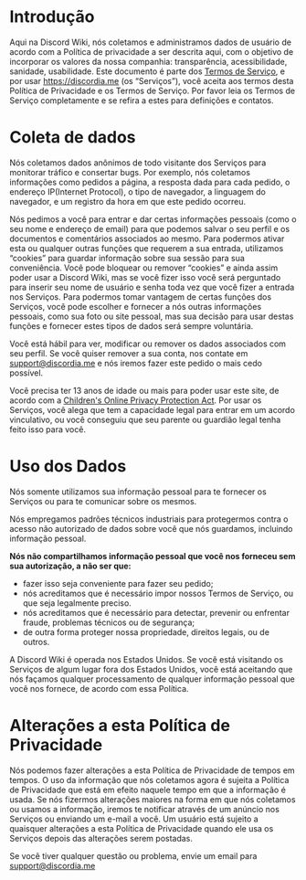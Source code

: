 <!-- TITLE: [PT] Política de Privacidade -->
<!-- SUBTITLE: A política de privacidade para quaisquer serviços providos pela Discord Wiki -->

# Introdução
Aqui na Discord Wiki, nós coletamos e administramos dados de usuário de acordo com a Política de privacidade a ser descrita aqui, com o objetivo de incorporar os valores da nossa companhia: transparência, acessibilidade, sanidade, usabilidade. Este documento é parte dos [Termos de Serviço](https://discordia.me/pt/termos), e por usar https://discordia.me (os “Serviços”), você aceita aos termos desta Política de Privacidade e os Termos de Serviço. Por favor leia os Termos de Serviço completamente e se refira a estes para definições e contatos.
 
# Coleta de dados
Nós coletamos dados anônimos de todo visitante dos Serviços para monitorar tráfico e consertar bugs. Por exemplo, nós coletamos informações como pedidos a página, a resposta dada para cada pedido, o endereço IP(Internet Protocol), o tipo de navegador, a linguagem do navegador, e um registro da hora em que este pedido ocorreu.
 
Nós pedimos a você para entrar e dar certas informações pessoais (como o seu nome e endereço de email) para que podemos salvar o seu perfil e os documentos e comentários associados ao mesmo. Para podermos ativar esta ou qualquer outras funções que requerem a sua entrada, utilizamos “cookies” para guardar informação sobre sua sessão para sua conveniência. Você pode bloquear ou remover “cookies” e ainda assim poder usar a Discord Wiki, mas se você fizer isso você será perguntado para inserir seu nome de usuário e senha toda vez que você fizer a entrada nos Serviços. Para podermos tomar vantagem de certas funções dos Serviços, você pode escolher e fornecer a nós outras informações pessoais, como sua foto ou site pessoal, mas sua decisão para usar destas funções e fornecer estes tipos de dados será sempre voluntária.
 
Você está hábil para ver, modificar ou remover os dados associados com seu perfil. Se você quiser remover a sua conta, nos contate em support@discordia.me e nós iremos fazer este pedido o mais cedo possível.
 
Você precisa ter 13 anos de idade ou mais para poder usar este site, de acordo com a [Children's Online Privacy Protection Act](https://www.ftc.gov/enforcement/rules/rulemaking-regulatory-reform-proceedings/childrens-online-privacy-protection-rule). Por usar os Serviços, você alega que tem a capacidade legal para entrar em um acordo vinculativo, ou você conseguiu que seu parente ou guardião legal tenha feito isso para você.
 
# Uso dos Dados
Nós somente utilizamos sua informação pessoal para te fornecer os Serviços ou para te comunicar sobre os mesmos.
 
Nós empregamos padrões técnicos industriais para protegermos contra o acesso não autorizado de dados sobre você que nós guardamos, incluindo informação pessoal.
 
**Nós não compartilhamos informação pessoal que você nos forneceu sem sua autorização, a não ser que:**
 * fazer isso seja conveniente para fazer seu pedido;
 * nós acreditamos que é necessário impor nossos Termos de Serviço, ou que seja legalmente preciso.
 * nós acreditamos que é necessário para detectar, prevenir ou enfrentar fraude, problemas técnicos ou de segurança; 
 * de outra forma proteger nossa propriedade, direitos legais, ou de outros. 
 
A Discord Wiki é operada nos Estados Unidos. Se você está visitando os Serviços de algum lugar fora dos Estados Unidos, você está aceitando que nós façamos qualquer processamento de qualquer informação pessoal que você nos fornece, de acordo com essa Política.
 
# Alterações a esta Política de Privacidade
Nós podemos fazer alterações a esta Política de Privacidade de tempos em tempos. O uso da informação que nós coletamos agora é sujeita a Política de Privacidade que está em efeito naquele tempo em que a informação é usada. Se nós fizermos alterações maiores na forma em que nós coletamos ou usamos a informação, iremos te notificar através de um anúncio nos Serviços ou enviando um e-mail a você. Um usuário está sujeito a quaisquer alterações a esta Política de Privacidade quando ele usa os Serviços depois das alterações serem postadas.
 
Se você tiver qualquer questão ou problema, envie um email para support@discordia.me
